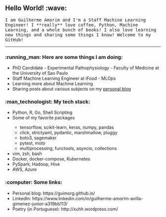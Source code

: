 <!--
**guamorim/guamorim** is a ✨ _special_ ✨ repository because its `README.md` (this file) appears on your GitHub profile. -->

<h2>Hello World! :wave:</h2>
</h3>
 <samp>
I am Guilherme Amorim and I'm a Staff Machine Learning Engineer! I **really** love coffee, Python, Machine Learning, and a whole bunch of books! I also love learning new things and sharing some things I know!  Welcome to my GitHub!
  </samp>
</p>

----
<h3>
:running_man: Here are some things I am doing:
</h3>
 <ul>
  <li> PhD Candidate - Experimental Pathophysiology - Faculty of Medicine at the University of Sao Paulo </li>
  <li> Staff Machine Learning Engineer at iFood - MLOps </li>
  <li> Learning more about Machine Learning </li>
  <li> Sharing posts about various subjects on my <a href="https://guimorg.github.io/">personal blog</a></li>
 </ul>

 <h3>
:man_technologist: My tech stack:
</h3>
 <ul>
  <li> Python, R, Go, Shell Scripting </li>
  <li> Some of my favorite packages </li>
  <ul>
  <li> tensorflow, scikit-learn, keras, numpy, pandas </li>
  <li> click, strictyaml, pydantic, marshmallow, pluggy </li>
   <li> boto3, sagemaker </li>
  <li> pytest, moto </li>
  <li> multiprocessing, functools, asyncio, collections </li>
  </ul>
  <li> vim, zsh, bash </li>
  <li> Docker, docker-compose, Kubernetes </li>
  <li> PySpark, Hadoop, Hive </li>
  <li> AWS, Azure </li>
 </ul>

<h3>
:computer: Some links:
</h3>
<ul>
<li>Personal blog: https://guimorg.github.io/ </li>
<li>LinkedIn: https://www.linkedin.com/in/guilherme-amorim-avilla-gimenez-junior-a319bb113/ </li>
<li>Poetry (in Portuguese): http://xuhh.wordpress.com/ </li>
</ul>
</p>
